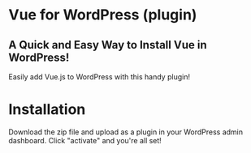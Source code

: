 # Vue for WordPress (plugin)
## A Quick and Easy Way to Install Vue in WordPress!
Easily add Vue.js to WordPress with this handy plugin!
# Installation
Download the zip file and upload as a plugin in your WordPress admin dashboard. Click "activate" and you're all set!
